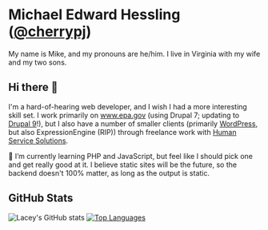 # Michael Edward Hessling ([@cherrypj](https://twitter.com/cherrypj))

My name is Mike, and my pronouns are he/him. I live in Virginia with my wife and my two sons. 

## Hi there 👋

I'm a hard-of-hearing web developer, and I wish I had a more interesting skill set. I work primarily on www.epa.gov (using Drupal 7; updating to [Drupal 9](https://www.drupal.org/9)!), but I also have a number of smaller clients (primarily [WordPress](https://wordpress.org), but also ExpressionEngine (RIP)) through freelance work with [Human Service Solutions](https://www.hswsolutions.com).

🌱 I’m currently learning PHP and JavaScript, but feel like I should pick one and get really good at it. I believe static sites will be the future, so the backend doesn't 100% matter, as long as the output is static.

## GitHub Stats

![Lacey's GitHub stats](https://github-readme-stats.vercel.app/api?username=cherrypj&show_icons=&private_count=true)
[![Top Languages](https://github-readme-stats.vercel.app/api/top-langs/?username=cherrypj&layout=compact)]()
